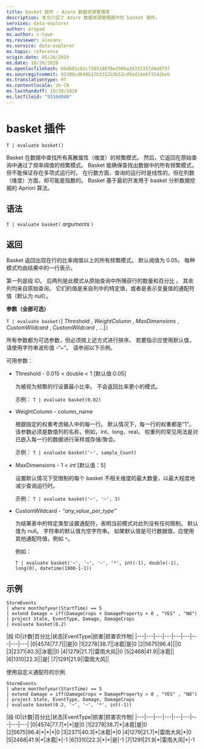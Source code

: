 ```yaml
---
title: basket 插件 - Azure 数据资源管理库
description: 本文介绍了 Azure 数据资源管理器中的 basket 插件。
services: data-explorer
author: orspod
ms.author: v-tawe
ms.reviewer: alexans
ms.service: data-explorer
ms.topic: reference
origin.date: 05/26/2019
ms.date: 10/29/2020
ms.openlocfilehash: bbdb01c63c728514878e298ba26332337d4a9797
ms.sourcegitcommit: 93309cd649b17b3312b3b52cd9ad1de6f3542beb
ms.translationtype: HT
ms.contentlocale: zh-CN
ms.lasthandoff: 10/30/2020
ms.locfileid: "93104040"
---
```

# <a name="basket-plugin"></a>basket 插件

```kusto
T | evaluate basket()
```

Basket 在数据中查找所有离散属性（维度）的频繁模式。 然后，它返回在原始查询中通过了频率阈值的频繁模式。 Basket 能确保查找出数据中的所有频繁模式，但不能保证存在多项式运行时。 在行数方面，查询的运行时是线性的，但在列数（维度）方面，却可能是指数的。 Basket 基于最初开发用于 basket 分析数据挖掘的 Apriori 算法。

## <a name="syntax"></a>语法

`T | evaluate basket(` *arguments* `)`

## <a name="returns"></a>返回

Basket 返回出现在行的比率阈值以上的所有频繁模式。 默认阈值为 0.05。 每种模式均由结果中的一行表示。

第一列是段 ID。 后两列是此模式从原始查询中所捕获行的数量和百分比 。 其余列均来自原始查询。
它们的值是来自列中的特定值，或者是表示变量值的通配符值（默认为 null）。

**参数（全部可选）**

`T | evaluate basket(`[ *Threshold* , *WeightColumn* , *MaxDimensions* , *CustomWildcard* , *CustomWildcard* , ...]`)`

所有参数都为可选参数，但必须按上述方式进行排序。 若要指示应使用默认值，请使用字符串波形值 -“~”。 请参阅以下示例。

可用参数：

* Threshold - 0.015 < double < 1 [默认值:0.05]

    为被视为频繁的行设置最小比率。 不会返回比率更小的模式。
    
    示例： `T | evaluate basket(0.02)`

* WeightColumn - column_name

    根据指定的权重考虑输入中的每一行。 默认情况下，每一行的权重都是“1”。 该参数必须是数值列的名称，例如，int、long、real。 权重列的常见用法是对已嵌入每一行的数据进行采样或存储/聚合。

    示例： `T | evaluate basket('~', sample_Count)`

* MaxDimensions - 1 < *int* [默认值：5]

    设置默认情况下受限制的每个 basket 不相关维度的最大数量，以最大程度地减少查询运行时。

    示例： `T | evaluate basket('~', '~', 3)`

* CustomWildcard - *"any_value_per_type"*

    为结果表中的特定类型设置通配符，表明当前模式对此列没有任何限制。
    默认值为 null。 字符串的默认值为空字符串。 如果默认值是可行数据值，应使用其他通配符值，例如 `*`。

    例如：

     `T | evaluate basket('~', '~', '~', '*', int(-1), double(-1), long(0), datetime(1900-1-1))`

## <a name="example"></a>示例

<!-- csl: https://help.kusto.chinacloudapi.cn:443/Samples -->
```kusto
StormEvents 
| where monthofyear(StartTime) == 5
| extend Damage = iff(DamageCrops + DamageProperty > 0 , "YES" , "NO")
| project State, EventType, Damage, DamageCrops
| evaluate basket(0.2)
```

|段 ID|计数|百分比|状态|EventType|损害|损害农作物|
|---|---|---|---|---|---|---|---|---|
|0|4574|77.7|||是|0
|1|2278|38.7||冰雹|是|0
|2|5675|96.4||||0
|3|2371|40.3||冰雹||0
|4|1279|21.7||雷雨大风||0
|5|2468|41.9||冰雹||
|6|1310|22.3|||是|
|7|1291|21.9||雷雨大风||

使用自定义通配符的示例

<!-- csl: https://help.kusto.chinacloudapi.cn:443/Samples -->
```kusto
StormEvents 
| where monthofyear(StartTime) == 5
| extend Damage = iff(DamageCrops + DamageProperty > 0 , "YES" , "NO")
| project State, EventType, Damage, DamageCrops
| evaluate basket(0.2, '~', '~', '*', int(-1))
```

|段 ID|计数|百分比|状态|EventType|损害|损害农作物|
|---|---|---|---|---|---|---|---|---|
|0|4574|77.7|\*|\*|是|0
|1|2278|38.7|\*|冰雹|是|0
|2|5675|96.4|\*|\*|\*|0
|3|2371|40.3|\*|冰雹|\*|0
|4|1279|21.7|\*|雷雨大风|\*|0
|5|2468|41.9|\*|冰雹|\*|-1
|6|1310|22.3|\*|\*|是|-1
|7|1291|21.9|\*|雷雨大风|\*|-1
